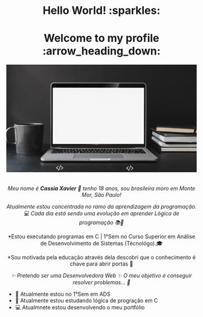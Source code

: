 <div align="center">
  <h1> Hello World! :sparkles: </h1>
  <h1> Welcome to my profile :arrow_heading_down: </h1>
  <img src="https://github.com/CassiaXMS/CassiaXMS/blob/main/function%20(progrmar)%20%7B.gif" width="700px" />
  <br>
  <br>
  
  *Meu nome é **Cassia Xavier** :woman: tenho 18 anos, sou brasileira  moro em Monte Mor, São Paulo!*
  
  *Atualmente estou concentrada no ramo da aprendizagem da programação. :computer:
  Cada dia está sendo uma evolução em aprender Lógica de programação :books::book:*
  
  *Estou executando programas em C | 1°Sem no Curso Superior em Análise de Desenvolvimento de Sistemas (Técnológo).:mortar_board:
  
  *Sou motivada pela educação através dela descobri que o conhecimento é chave para abrir portas :key:
  
  *✨ Pretendo ser uma Desenvolvedora Web ✨
  O meu objetivo é conseguir resolver problemas... :round_pushpin:*
</div>



- 🌱 Atualmente estou no 1°Sem em ADS
- 👯 Atualmente estou estudando lógica de progração em C
- :computer: Atualmnete estou desenvolvendo o meu portfólio

